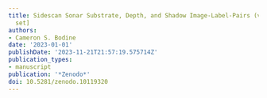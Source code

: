 ```yaml
---
title: Sidescan Sonar Substrate, Depth, and Shadow Image-Label-Pairs (v1.0.0) [Data
  set]
authors:
- Cameron S. Bodine
date: '2023-01-01'
publishDate: '2023-11-21T21:57:19.575714Z'
publication_types:
- manuscript
publication: '*Zenodo*'
doi: 10.5281/zenodo.10119320
---
```

